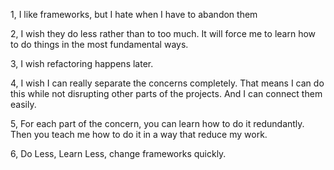 1, I like frameworks, but I hate when I have to abandon them

2, I wish they do less rather than to too much. It will force me to learn how to do things in the most fundamental ways.

3, I wish refactoring happens later.

4, I wish I can really separate the concerns completely. That means I can do this while not disrupting other parts of the projects. And I can connect them easily.

5, For each part of the concern, you can learn how to do it redundantly. Then you teach me how to do it in a way that reduce my work.

6, Do Less, Learn Less, change frameworks quickly.
